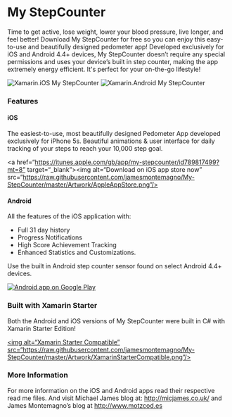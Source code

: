 My StepCounter
==============

Time to get active, lose weight, lower your blood pressure, live longer, and feel better! Download My StepCounter for free so you can enjoy this easy-to-use and beautifully designed pedometer app! Developed exclusively for iOS and Android 4.4+ devices, My StepCounter doesn’t require any special permissions and uses your device’s built in step counter, making the app extremely energy efficient. It's perfect for your on-the-go lifestyle!

![Xamarin.iOS My StepCounter](http://i1.wp.com/micjames.co.uk/wp-content/uploads/2013/12/medium.png?zoom=1&resize=281%2C540) 
![Xamarin.Android My StepCounter](https://raw.githubusercontent.com/jamesmontemagno/My-StepCounter/master/Artwork/Android/Screenshot-50-Small.png)

### Features

#### iOS
The easiest-to-use, most beautifully designed Pedometer App developed exclusively for iPhone 5s. Beautiful animations & user interface for daily tracking of your steps to reach your 10,000 step goal.


<a href=“https://itunes.apple.com/gb/app/my-stepcounter/id789817499?mt=8” target=“_blank”><img alt=“Download on iOS app store now” src=“https://raw.githubusercontent.com/jamesmontemagno/My-StepCounter/master/Artwork/AppleAppStore.png”/></a>


#### Android
All the features of the iOS application with:

* Full 31 day history
* Progress Notifications
* High Score Achievement Tracking
* Enhanced Statistics and Customizations.

Use the built in Android step counter sensor found on select Android 4.4+ devices.

<a href="https://play.google.com/store/apps/details?id=com.refractored.mystepcounter">
  <img alt="Android app on Google Play"
       src="https://developer.android.com/images/brand/en_app_rgb_wo_60.png" />
</a>

### Built with Xamarin Starter

Both the Android and iOS versions of My StepCounter were built in C# with Xamarin Starter Edition!

<a href=“http://www.xamarin.com/starter” target=“_blank”><img alt=“Xamarin Starter Compatible” src=“https://raw.githubusercontent.com/jamesmontemagno/My-StepCounter/master/Artwork/XamarinStarterCompatible.png”/></a>


### More Information

For more information on the iOS and Android apps read their respective read me files. And visit Michael James blog at: http://micjames.co.uk/ and James Montemagno’s blog at http://www.motzcod.es




